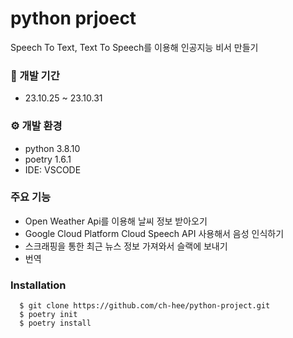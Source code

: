 # python prjoect

Speech To Text, Text To Speech를 이용해 인공지능 비서 만들기

### 📆 개발 기간
- 23.10.25 ~ 23.10.31

### ⚙️ 개발 환경
- python 3.8.10
- poetry 1.6.1
- IDE: VSCODE

### 주요 기능
- Open Weather Api를 이용해 날씨 정보 받아오기
- Google Cloud Platform Cloud Speech API 사용해서 음성 인식하기
- 스크래핑을 통한 최근 뉴스 정보 가져와서 슬랙에 보내기
- 번역

### Installation
```
  $ git clone https://github.com/ch-hee/python-project.git
  $ poetry init
  $ poetry install
```
